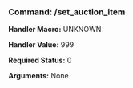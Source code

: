 ### Command: /set_auction_item

**Handler Macro:** UNKNOWN

**Handler Value:** 999

**Required Status:** 0

**Arguments:**
None
